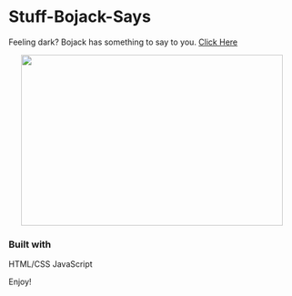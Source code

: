 # Stuff-Bojack-Says
Feeling dark? Bojack has something to say to you. [Click Here](https://thisiswhale.github.io/Stuff-Bojack-Says/)

<p align="center">
  <img width="460" height="300" src="https://user-images.githubusercontent.com/16066443/36359782-083bca16-14d3-11e8-8745-a510a6268cce.JPG">
</p>

### Built with
HTML/CSS
JavaScript

Enjoy!
